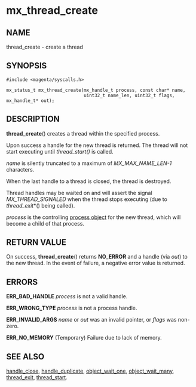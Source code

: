 # mx_thread_create

## NAME

thread_create - create a thread

## SYNOPSIS

```
#include <magenta/syscalls.h>

mx_status_t mx_thread_create(mx_handle_t process, const char* name,
                             uint32_t name_len, uint32_t flags, mx_handle_t* out);

```

## DESCRIPTION

**thread_create**() creates a thread within the specified process.

Upon success a handle for the new thread is returned.  The thread
will not start executing until *thread_start()* is called.

*name* is silently truncated to a maximum of *MX_MAX_NAME_LEN-1* characters.

When the last handle to a thread is closed, the thread is destroyed.

Thread handles may be waited on and will assert the signal
*MX_THREAD_SIGNALED* when the thread stops executing (due to
*thread_exit**() being called).

*process* is the controlling [process object](../objects/process.md) for the
new thread, which will become a child of that process.

## RETURN VALUE

On success, **thread_create**() returns **NO_ERROR** and a handle (via *out*)
to the new thread.  In the event of failure, a negative error value is
returned.

## ERRORS

**ERR_BAD_HANDLE**  *process* is not a valid handle.

**ERR_WRONG_TYPE**  *process* is not a process handle.

**ERR_INVALID_ARGS**  *name* or *out* was an invalid pointer, or *flags* was
non-zero.

**ERR_NO_MEMORY**  (Temporary) Failure due to lack of memory.

## SEE ALSO

[handle_close](handle_close.md),
[handle_duplicate](handle_duplicate.md),
[object_wait_one](object_wait_one.md),
[object_wait_many](object_wait_many.md),
[thread_exit](thread_exit.md),
[thread_start](thread_start.md).
